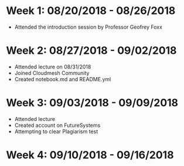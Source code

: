 Week 1: 08/20/2018 - 08/26/2018
===============================
* Attended the introduction session by Professor Geofrey Foxx

Week 2: 08/27/2018 - 09/02/2018
===============================
* Attended lecture on 08/31/2018
* Joined Cloudmesh Community
* Created notebook.md and README.yml

Week 3: 09/03/2018 - 09/09/2018
===============================
* Attended lecture
* Created account on FutureSystems
* Attempting to clear Plagiarism test

Week 4: 09/10/2018 - 09/16/2018
===============================



